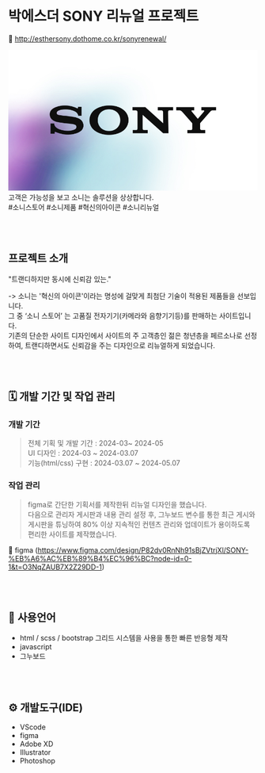 # 박에스더 SONY 리뉴얼 프로젝트
 
 🔗 http://esthersony.dothome.co.kr/sonyrenewal/ 
 

<img src="sonyrenewal/img/sonySeo.jpg">
<br>
고객은 가능성을 보고 소니는 솔루션을 상상합니다. 
<br>
#소니스토어 #소니제품 #혁신의아이콘 #소니리뉴얼


<br/><br/>

## 프로젝트 소개

"트랜디하지만 동시에 신뢰감 있는."

-> 소니는 '혁신의 아이콘'이라는 명성에 걸맞게 최첨단 기술이 적용된 제품들을 선보입니다. <br>
그 중 ‘소니 스토어’ 는 고품질 전자기기(카메라와 음향기기등)를 판매하는 사이트입니다.<br>
기존의 단순한 사이트 디자인에서 사이트의 주 고객층인 젊은 청년층을 페르소나로 선정하여,
트랜디하면서도 신뢰감을 주는 디자인으로 리뉴얼하게 되었습니다. 


<br/><br/>

## 🗓 개발 기간 및 작업 관리

### 개발 기간
> 전체 기획 및 개발 기간 : 2024-03~ 2024-05  
> UI 디자인 : 2024-03 ~ 2024-03.07  
> 기능(html/css) 구현 : 2024-03.07 ~ 2024-05.07 

### 작업 관리
> figma로 간단한 기획서를 제작한뒤 리뉴얼 디자인을 했습니다.<br>
    다음으로 관리자 게시판과 내용 관리 설정 후, 그누보드 변수를 통한 최근 게시와 게시판을 튜닝하여
    80% 이상 지속적인 컨텐츠 관리와 업데이트가 용이하도록 편리한 사이트를 제작했습니다.<br>

🔗 figma (https://www.figma.com/design/P82dv0RnNh91sBjZVtrjXl/SONY-%EB%A6%AC%EB%89%B4%EC%96%BC?node-id=0-1&t=O3NqZAUB7X2Z29DD-1)


<br/><br/>


## 💬 사용언어
- html / scss / bootstrap 그리드 시스템을 사용을 통한 빠른 반응형 제작
- javascript
- 그누보드

<br/><br/>

## ⚙ 개발도구(IDE)
- VScode
- figma
- Adobe XD
- Illustrator
- Photoshop
